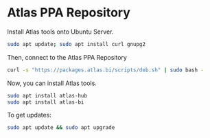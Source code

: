 # Atlas PPA Repository

Install Atlas tools onto Ubuntu Server.


```sh
sudo apt update; sudo apt install curl gnupg2
```

Then, connect to the Atlas PPA Repository

```sh
curl -s "https://packages.atlas.bi/scripts/deb.sh" | sudo bash -
```

Now, you can install Atlas tools.

```sh
sudo apt install atlas-hub
sudo apt install atlas-bi
```

To get updates:

```sh
sudo apt update && sudo apt upgrade
```